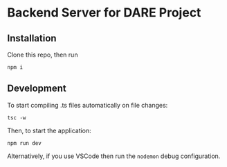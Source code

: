 # Backend Server for DARE Project

## Installation
Clone this repo, then run
```
npm i
```
## Development
To start compiling .ts files automatically on file changes:
```
tsc -w
``` 
Then, to start the application:
```
npm run dev
```
Alternatively, if you use VSCode then run the ```nodemon``` debug configuration.